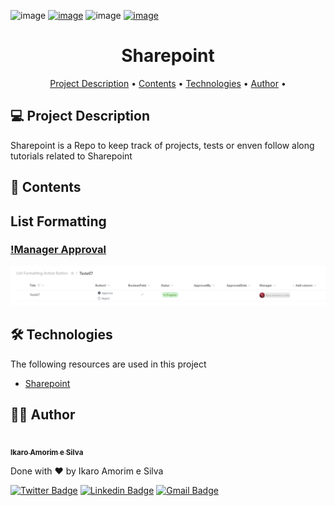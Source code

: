 ![image](https://img.shields.io/github/repo-size/ikaroamorim/Sharepoint)
[![image](https://img.shields.io/github/last-commit/ikaroamorim/Sharepoint)](https://github.com/ikaroamorim/Sharepoint/commits/master)
![image](https://img.shields.io/badge/license-MIT-brightgreen)
[![image](https://img.shields.io/github/stars/ikaroamorim/Sharepoint?style=social)](https://github.com/ikaroamorim/Sharepoint/stargazers)

<h1 align="center">Sharepoint</h1>

<p align="center">
 <a href="#description">Project Description</a> •
 <a href="#contents">Contents</a> •
 <a href="#technologies">Technologies</a> • 
 <a href="#author">Author</a> • 
</p>

<a name="description"></a>
## 💻 Project Description

Sharepoint is a Repo to keep track of projects, tests or enven follow along tutorials related to Sharepoint

<a name="contents"></a>
## 📜 Contents

## List Formatting
### [!Manager Approval](./ListFormatting/)
<p align="center">
   <img alt="List Formatting Manager Approval" title="#Home" src="./assets/listFormattingManagerApproval.png" width="600px">
</p>

<a name="technologies"></a>
## 🛠 Technologies

The following resources are used in this project
- [Sharepoint](https://www.microsoft.com/pt-br/microsoft-365/sharepoint/collaboration?ms.officeurl=sharepoint&rtc=1)

<a name="author"></a>
## 👨‍💻 Author

<a href="https://www.linkedin.com/in/ikaroamorimesilva/">
 <img style="borderRadius: 50%;" src="https://github.com/ikaroamorim.png" width="100px;" alt=""/>
 <br />
 <sub><b>Ikaro Amorim e Silva</b></sub>
 </a>

Done with ❤️ by Ikaro Amorim e Silva

[![Twitter Badge](https://img.shields.io/badge/-@ikaroamorim-1ca0f1?style=flat-square&labelColor=1ca0f1&logo=twitter&logoColor=white&link=https://twitter.com/ikaroamorim)](https://twitter.com/ikaroamorim) [![Linkedin Badge](https://img.shields.io/badge/-Ikaro-blue?style=flat-square&logo=Linkedin&logoColor=white&link=https://www.linkedin.com/in/ikaroamorimesilva/)](https://www.linkedin.com/in/ikaroamorimesilva/) 
[![Gmail Badge](https://img.shields.io/badge/-ikaro.amorim@gmail.com-c14438?style=flat-square&logo=Gmail&logoColor=white&link=mailto:ikaro.amorim@gmail.com)](mailto:ikaro.amorim@gmail.com)



